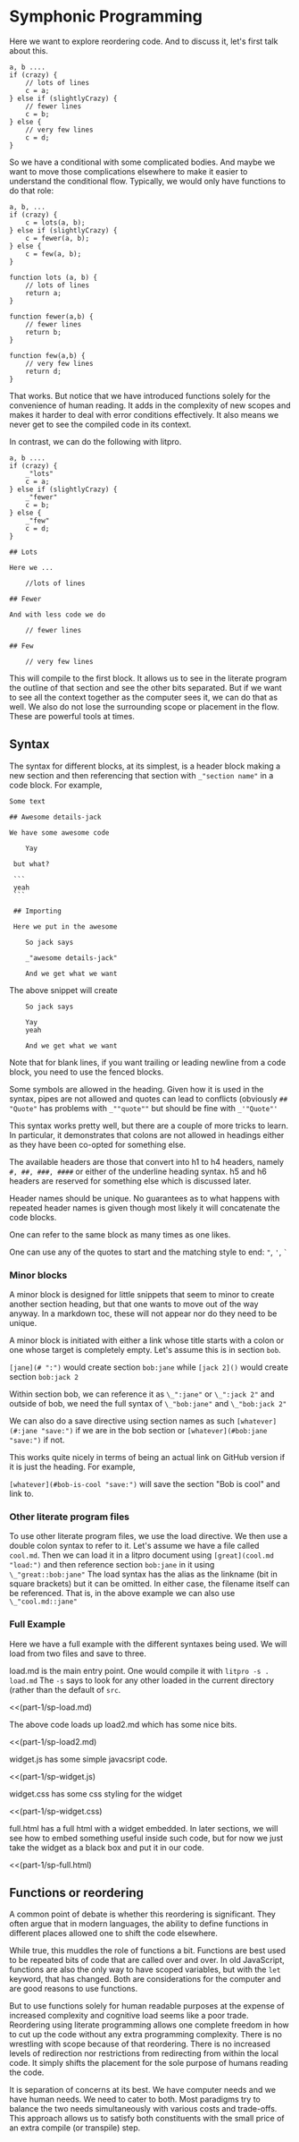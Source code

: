 # Symphonic Programming

Here we want to explore reordering code. And to discuss it, let's first talk
about this. 

    a, b ....
    if (crazy) {
        // lots of lines
        c = a;
    } else if (slightlyCrazy) {
        // fewer lines
        c = b;
    } else {
        // very few lines
        c = d;
    }

So we have a conditional with some complicated bodies. And maybe we want to
move those complications elsewhere to make it easier to understand the
conditional flow. Typically, we would only have functions to do that role: 

    a, b, ...
    if (crazy) {
        c = lots(a, b);
    } else if (slightlyCrazy) {
        c = fewer(a, b); 
    } else {
        c = few(a, b);
    }

    function lots (a, b) {
        // lots of lines
        return a;
    } 
    
    function fewer(a,b) {
        // fewer lines
        return b;
    } 

    function few(a,b) {
        // very few lines
        return d;
    }

That works. But notice that we have introduced functions solely for the
convenience of human reading. It adds in the complexity of new scopes and makes
it harder to deal with error conditions effectively. It also means we never get
to see the compiled code in its context. 

In contrast, we can do the following with litpro.

    a, b ....
    if (crazy) {
        _"lots"
        c = a;
    } else if (slightlyCrazy) {
        _"fewer"
        c = b;
    } else {
        _"few"
        c = d;
    }

    ## Lots

    Here we ...
        
        //lots of lines

    ## Fewer

    And with less code we do 

        // fewer lines

    ## Few
   
        // very few lines

This will compile to the first block. It allows us to see in the literate
program the outline of that section and see the other bits separated. But if we
want to see all the context together as the computer sees it, we can do that as
well. We also do not lose the surrounding scope or placement in the flow. These
are powerful tools at times. 

## Syntax

The syntax for different blocks, at its simplest, is a header block making a
new section and then referencing that section with `_"section name"` in a
code block. For example, 

    Some text

    ## Awesome details-jack

    We have some awesome code

        Yay      

     but what? 

     ```
     yeah
     ```

     ## Importing

     Here we put in the awesome

        So jack says

        _"awesome details-jack"

        And we get what we want

The above snippet will create


        So jack says
        
        Yay
        yeah

        And we get what we want


Note that for blank lines, if you want trailing or leading newline from a code
block, you need to use the fenced blocks.

Some symbols are allowed in the heading. Given how it is used in the syntax,
pipes are not allowed and quotes can lead to conflicts (obviously `## "Quote"`
has problems with `_""quote""` but should be fine with `_'"Quote"'`

This syntax works pretty well, but there are a couple of more tricks to learn.
In particular, it demonstrates that colons are not allowed in headings either
as they have been co-opted for something else. 

The available headers are those that convert into h1 to h4 headers, namely 
`#, ##, ###, ####` or either of the underline heading syntax. h5 and h6
headers are reserved for something else which is discussed later.

Header names should be unique. No guarantees as to what happens with repeated
header names is given though most likely it will concatenate the code blocks.

One can refer to the same block as many times as one likes.

One can use any of the quotes to start and the matching style to end: `"`,
`'`, `` ` ``

### Minor blocks

A minor block is designed for little snippets that seem to minor to create
another section heading, but that one wants to move out of the way anyway. In
a markdown toc, these will not appear nor do they need to be unique. 

A minor block is initiated with either a link whose title starts with a colon
or one whose target is completely empty. Let's assume this is in section
`bob`.

`[jane](# ":")` would create section `bob:jane` while
`[jack 2]()`  would create section `bob:jack 2`

Within section bob, we can reference it as `\_":jane"` or `\_":jack 2"` and
outside of bob, we need the full syntax of `\_"bob:jane"` and `\_"bob:jack 2"`

We can also do a save directive using section names as such 
`[whatever](#:jane "save:")` if we are in the bob section or
`[whatever](#bob:jane "save:")` if not. 

This works quite nicely in terms of being an actual link on GitHub version if
it is just the heading. For example, 

`[whatever](#bob-is-cool "save:")` will save the section "Bob is cool" and
link to. 

### Other literate program files

To use other literate program files, we use the load directive. We then use a
double colon syntax to refer to it. Let's assume we have a file called
`cool.md`. Then we can load it in a litpro document using 
`[great](cool.md "load:")`  and then reference section `bob:jane` in it using 
`\_"great::bob:jane"` The load syntax has the alias as the linkname (bit in
square brackets) but it can be omitted. In either case, the filename itself
can be referenced. That is, in the above example we can also use
`\_"cool.md::jane"`   


### Full Example

Here we have a full example with the different syntaxes being used. We will
load from two files and save to three.

load.md is the main entry point. One would compile it with `litpro -s . load.md` The `-s` says to look for any other loaded in the current directory (rather than the default of `src`. 

<<(part-1/sp-load.md)

The above code loads up load2.md which has some nice bits.

<<(part-1/sp-load2.md)

widget.js has some simple javacsript code. 

<<(part-1/sp-widget.js)

widget.css has some css styling for the widget

<<(part-1/sp-widget.css)

full.html has a full html with a widget embedded. In later sections, we will
see how to embed something useful inside such code, but for now we just take
the widget as a black box and put it in our code. 

<<(part-1/sp-full.html)


## Functions or reordering

A common point of debate is whether this reordering is significant. They often
argue that in modern languages, the ability to define functions in different
places allowed one to shift the code elsewhere. 

While true, this muddles the role of functions a bit. Functions are best used
to be repeated bits of code that are called over and over. In old JavaScript,
functions are also the only way to have scoped variables, but with the `let`
keyword, that has changed. Both are considerations for the computer and are
good reasons to use functions. 

But to use functions solely for human readable purposes at the expense of
increased complexity and cognitive load seems like a poor trade. Reordering
using literate programming allows one complete freedom in how to cut up the
code without any extra programming complexity. There is no wrestling with
scope because of that reordering. There is no increased levels of redirection
nor restrictions from redirecting from within the local code. It simply shifts
the placement for the sole purpose of humans reading the code. 

It is separation of concerns at its best. We have computer needs and we have
human needs. We need to cater to both. Most paradigms try to balance the two
needs simultaneously with various costs and trade-offs. This approach allows us
to satisfy both constituents with the small price of an extra compile (or
transpile) step.
